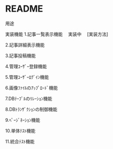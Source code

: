 # README

用途

実装機能
1.記事一覧表示機能
　実装中
　[実装方法]

2.記事詳細表示機能

3.記事投稿機能

4.管理ﾕｰｻﾞｰ登録機能

5.管理ﾕｰｻﾞｰﾛｸﾞｲﾝ機能

6.画像ﾌｧｲﾙのｱｯﾌﾟﾛｰﾄﾞ機能

7.DBﾃｰﾌﾞﾙのﾘﾚｰｼｮﾝ機能

8.DBﾄﾗﾝｻﾞｸｼｮﾝの制御機能

9.ﾍﾟｰｼﾞﾈｰｼｮﾝ機能

10.単体ﾃｽﾄ機能

11.統合ﾃｽﾄ機能